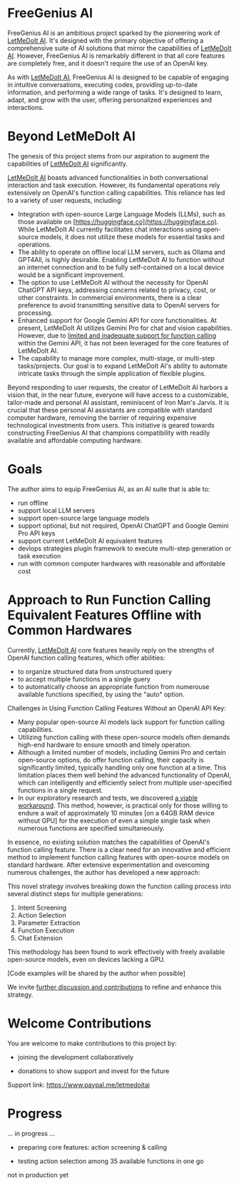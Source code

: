 # FreeGenius AI

FreeGenius AI is an ambitious project sparked by the pioneering work of [LetMeDoIt AI](https://github.com/eliranwong/letmedoit). It's designed with the primary objective of offering a comprehensive suite of AI solutions that mirror the capabilities of [LetMeDoIt AI](https://github.com/eliranwong/letmedoit). However, FreeGenius AI is remarkably different in that all core features are completely free, and it doesn't require the use of an OpenAI key.

As with [LetMeDoIt AI](https://github.com/eliranwong/letmedoit), FreeGenius AI is designed to be capable of engaging in intuitive conversations, executing codes, providing up-to-date information, and performing a wide range of tasks. It's designed to learn, adapt, and grow with the user, offering personalized experiences and interactions.

# Beyond LetMeDoIt AI

The genesis of this project stems from our aspiration to augment the capabilities of [LetMeDoIt AI](https://github.com/eliranwong/letmedoit) significantly.

[LetMeDoIt AI](https://github.com/eliranwong/letmedoit) boasts advanced functionalities in both conversational interaction and task execution. However, its fundamental operations rely extensively on OpenAI's function calling capabilities. This reliance has led to a variety of user requests, including:

- Integration with open-source Large Language Models (LLMs), such as those available on [https://huggingface.co](https://huggingface.co). While LetMeDoIt AI currently facilitates chat interactions using open-source models, it does not utilize these models for essential tasks and operations.
- The ability to operate on offline local LLM servers, such as Ollama and GPT4All, is highly desirable. Enabling LetMeDoIt AI to function without an internet connection and to be fully self-contained on a local device would be a significant improvement.
- The option to use LetMeDoIt AI without the necessity for OpenAI ChatGPT API keys, addressing concerns related to privacy, cost, or other constraints. In commercial environments, there is a clear preference to avoid transmitting sensitive data to OpenAI servers for processing.
- Enhanced support for Google Gemini API for core functionalities. At present, LetMeDoIt AI utilizes Gemini Pro for chat and vision capabilities. However, due to [limited and inadequate support for function calling](https://github.com/eliranwong/letmedoit/issues/52) within the Gemini API, it has not been leveraged for the core features of LetMeDoIt AI.
- The capability to manage more complex, multi-stage, or multi-step tasks/projects. Our goal is to expand LetMeDoIt AI's ability to automate intricate tasks through the simple application of flexible plugins.

Beyond responding to user requests, the creator of LetMeDoIt AI harbors a vision that, in the near future, everyone will have access to a customizable, tailor-made and personal AI assistant, reminiscent of Iron Man's Jarvis. It is crucial that these personal AI assistants are compatible with standard computer hardware, removing the barrier of requiring expensive technological investments from users. This initiative is geared towards constructing FreeGenius AI that champions compatibility with readily available and affordable computing hardware.

# Goals

The author aims to equip FreeGenius AI, as an AI suite that is able to:

- run offline
- support local LLM servers
- support open-source large language models
- support optional, but not required, OpenAI ChatGPT and Google Gemini Pro API keys
- support current LetMeDoIt AI equivalent features
- devlops strategies plugin framework to execute multi-step generation or task execution
- run with common computer hardwares with reasonable and affordable cost

# Approach to Run Function Calling Equivalent Features Offline with Common Hardwares

Currently, [LetMeDoIt AI](https://github.com/eliranwong/letmedoit) core features heavily reply on the strengths of OpenAI function calling features, which offer abilities:

- to organize structured data from unstructured query
- to accept multiple functions in a single guery
- to automatically choose an appropriate function from numerouse available functions specified, by using the "auto" option.

Challenges in Using Function Calling Features Without an OpenAI API Key:

- Many popular open-source AI models lack support for function calling capabilities.
- Utilizing function calling with these open-source models often demands high-end hardware to ensure smooth and timely operation.
- Although a limited number of models, including Gemini Pro and certain open-source options, do offer function calling, their capacity is significantly limited, typically handling only one function at a time. This limitation places them well behind the advanced functionality of OpenAI, which can intelligently and efficiently select from multiple user-specified functions in a single request.
- In our exploratory research and tests, we discovered [a viable workaround](https://medium.com/11tensors/connect-an-ai-agent-with-your-api-intel-neural-chat-7b-llm-can-replace-open-ai-function-calling-242d771e7c79). This method, however, is practical only for those willing to endure a wait of approximately 10 minutes [on a 64GB RAM device without GPU] for the execution of even a simple single task when numerous functions are specified simultaneously.

In essence, no existing solution matches the capabilities of OpenAI's function calling feature. There is a clear need for an innovative and efficient method to implement function calling features with open-source models on standard hardware. After extensive experimentation and overcoming numerous challenges, the author has developed a new approach:

This novel strategy involves breaking down the function calling process into several distinct steps for multiple generations:

1. Intent Screening
2. Action Selection
3. Parameter Extraction
4. Function Execution
5. Chat Extension

This methodology has been found to work effectively with freely available open-source models, even on devices lacking a GPU.

[Code examples will be shared by the author when possible]

We invite [further discussion and contributions](https://github.com/eliranwong/freegenius/issues) to refine and enhance this strategy.

# Welcome Contributions

You are welcome to make contributions to this project by:

* joining the development collaboratively

* donations to show support and invest for the future

Support link: https://www.paypal.me/letmedoitai

# Progress

... in progress ...

* preparing core features: action screening & calling

* testing action selection among 35 available functions in one go

not in production yet
